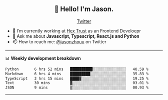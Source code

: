 <h2 align="center">👋 Hello! I'm Jason.</h2>
<p align="center">
  <a href="https://twitter.com/jasonzhouu">Twitter</a>
</p>


- 🔭 I’m currently working at [Hex Trust](https://hextrust.com/) as an Frontend Develoepr
- 💬 Ask me about **Javascript, Typescript, React.js and Python**
- 📫 How to reach me: [@jasonzhouu](https://twitter.com/jasonzhouu) on Twitter

-------

📊 **Weekly development breakdown**
<!--START_SECTION:waka-->

```txt
Python       6 hrs 52 mins   ██████████░░░░░░░░░░░░░░░   40.59 %
Markdown     6 hrs 4 mins    █████████░░░░░░░░░░░░░░░░   35.83 %
TypeScript   3 hrs 15 mins   ████▓░░░░░░░░░░░░░░░░░░░░   19.25 %
Text         30 mins         ▓░░░░░░░░░░░░░░░░░░░░░░░░   03.01 %
JSON         9 mins          ▒░░░░░░░░░░░░░░░░░░░░░░░░   00.93 %
```

<!--END_SECTION:waka-->

-------
